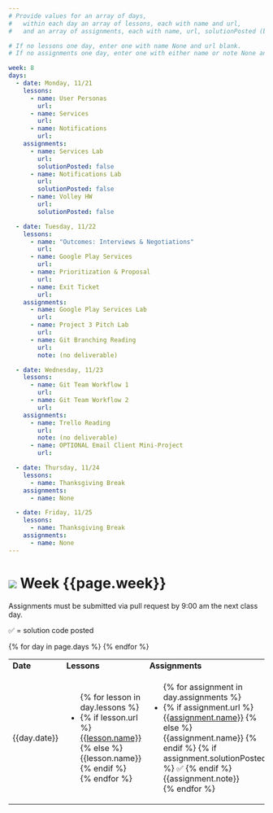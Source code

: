 ```yaml
---
# Provide values for an array of days,
#   within each day an array of lessons, each with name and url,
#   and an array of assignments, each with name, url, solutionPosted (boolean) and note.

# If no lessons one day, enter one with name None and url blank.
# If no assignments one day, enter one with either name or note None and url blank.

week: 8
days:
  - date: Monday, 11/21
    lessons:
      - name: User Personas
        url: 
      - name: Services
        url: 
      - name: Notifications
        url: 
    assignments:
      - name: Services Lab
        url: 
        solutionPosted: false
      - name: Notifications Lab
        url: 
        solutionPosted: false
      - name: Volley HW
        url: 
        solutionPosted: false

  - date: Tuesday, 11/22
    lessons:
      - name: "Outcomes: Interviews & Negotiations"
        url: 
      - name: Google Play Services
        url: 
      - name: Prioritization & Proposal
        url: 
      - name: Exit Ticket
        url: 
    assignments:
      - name: Google Play Services Lab
        url: 
      - name: Project 3 Pitch Lab
        url: 
      - name: Git Branching Reading
        url: 
        note: (no deliverable)

  - date: Wednesday, 11/23
    lessons:
      - name: Git Team Workflow 1
        url: 
      - name: Git Team Workflow 2
        url: 
    assignments:
      - name: Trello Reading
        url: 
        note: (no deliverable)
      - name: OPTIONAL Email Client Mini-Project
        url: 

  - date: Thursday, 11/24
    lessons:
      - name: Thanksgiving Break
    assignments:
      - name: None

  - date: Friday, 11/25
    lessons:
      - name: Thanksgiving Break
    assignments:
      - name: None
---
```


# ![](https://ga-dash.s3.amazonaws.com/production/assets/logo-9f88ae6c9c3871690e33280fcf557f33.png) Week {{page.week}}

Assignments must be submitted via pull request by 9:00 am the next class day.

&#x2705; = solution code posted

<table>
<tr><td><b>Date</b></td><td><b>Lessons</b></td><td><b>Assignments</b></td></tr>
{% for day in page.days %}
  <tr>
    <td>
      {{day.date}}
    </td>
    <td>
      <ul>
        {% for lesson in day.lessons %}
          <li>
            {% if lesson.url %}
              <a href="{{lesson.url}}">{{lesson.name}}</a>
            {% else %}
              {{lesson.name}}
            {% endif %}
          </li>
        {% endfor %}
      </ul>
    </td>
    <td>
      <ul>
        {% for assignment in day.assignments %}
          <li>
            {% if assignment.url %}
              <a href="{{assignment.url}}">{{assignment.name}}</a>
            {% else %}
              {{assignment.name}}
            {% endif %}
            {% if assignment.solutionPosted %}
              &#x2705;
            {% endif %}
            {{assignment.note}}
          </li>
        {% endfor %}
      </ul>
    </td>
  </tr>
{% endfor %}
</table>
